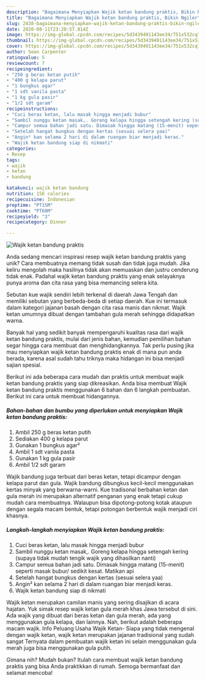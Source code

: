 ```yaml
---
description: "Bagaimana Menyiapkan Wajik ketan bandung praktis, Bikin Ngiler"
title: "Bagaimana Menyiapkan Wajik ketan bandung praktis, Bikin Ngiler"
slug: 2438-bagaimana-menyiapkan-wajik-ketan-bandung-praktis-bikin-ngiler
date: 2020-08-11T23:20:57.814Z
image: https://img-global.cpcdn.com/recipes/5d3439491143ee34/751x532cq70/wajik-ketan-bandung-praktis-foto-resep-utama.jpg
thumbnail: https://img-global.cpcdn.com/recipes/5d3439491143ee34/751x532cq70/wajik-ketan-bandung-praktis-foto-resep-utama.jpg
cover: https://img-global.cpcdn.com/recipes/5d3439491143ee34/751x532cq70/wajik-ketan-bandung-praktis-foto-resep-utama.jpg
author: Sean Carpenter
ratingvalue: 5
reviewcount: 7
recipeingredient:
- "250 g beras ketan putih"
- "400 g kelapa parut"
- "1 bungkus agar"
- "1 sdt vanila pasta"
- "1 kg gula pasir"
- "1/2 sdt garam"
recipeinstructions:
- "Cuci beras ketan, lalu masak hingga menjadi bubur"
- "Sambil nunggu ketan masak,. Goreng kelapa hingga setengah kering (supaya tidak mudah tengik wajik yang dihasilkan nanti)"
- "Campur semua bahan jadi satu. Dimasak hingga matang (15-menit) seperti masak bubur/ sedikit kesat. Matikan api"
- "Setelah hangat bungkus dengan kertas (sesuai selera yaa)"
- "Angin² kan selama 2 hari di dalam ruangan biar menjadi keras."
- "Wajik ketan bandung siap di nikmati"
categories:
- Resep
tags:
- wajik
- ketan
- bandung

katakunci: wajik ketan bandung 
nutrition: 156 calories
recipecuisine: Indonesian
preptime: "PT15M"
cooktime: "PT60M"
recipeyield: "3"
recipecategory: Dinner

---
```



![Wajik ketan bandung praktis](https://img-global.cpcdn.com/recipes/5d3439491143ee34/751x532cq70/wajik-ketan-bandung-praktis-foto-resep-utama.jpg)

Anda sedang mencari inspirasi resep wajik ketan bandung praktis yang unik? Cara membuatnya memang tidak susah dan tidak juga mudah. Jika keliru mengolah maka hasilnya tidak akan memuaskan dan justru cenderung tidak enak. Padahal wajik ketan bandung praktis yang enak selayaknya punya aroma dan cita rasa yang bisa memancing selera kita.

Sebutan kue wajik sendiri lebih terkenal di daerah Jawa Tengah dan memiliki sebutan yang berbeda-beda di setiap daerah. Kue ini termasuk dalam kategori jajanan basah dengan cita rasa manis dan nikmat. Wajik ketan umumnya dibuat dengan tambahan gula merah sehingga didapatkan warna.

Banyak hal yang sedikit banyak mempengaruhi kualitas rasa dari wajik ketan bandung praktis, mulai dari jenis bahan, kemudian pemilihan bahan segar hingga cara membuat dan menghidangkannya. Tak perlu pusing jika mau menyiapkan wajik ketan bandung praktis enak di mana pun anda berada, karena asal sudah tahu triknya maka hidangan ini bisa menjadi sajian spesial.


Berikut ini ada beberapa cara mudah dan praktis untuk membuat wajik ketan bandung praktis yang siap dikreasikan. Anda bisa membuat Wajik ketan bandung praktis menggunakan 6 bahan dan 6 langkah pembuatan. Berikut ini cara untuk membuat hidangannya.

<!--inarticleads1-->

##### Bahan-bahan dan bumbu yang diperlukan untuk menyiapkan Wajik ketan bandung praktis:

1. Ambil 250 g beras ketan putih
1. Sediakan 400 g kelapa parut
1. Gunakan 1 bungkus agar²
1. Ambil 1 sdt vanila pasta
1. Gunakan 1 kg gula pasir
1. Ambil 1/2 sdt garam


Wajik bandung juga terbuat dari beras ketan, tetapi dicampur dengan kelapa parut dan gula. Wajik bandung dibungkus kecil-kecil menggunakan kertas minyak yang berwarna-warni. Kue tradisonal berbahan ketan dan gula merah ini merupakan alternatif penganan yang enak tetapi cukup mudah cara membuatnya. Walaupun bisa dipotong-potong kotak ataupun dengan segala macam bentuk, tetapi potongan berbentuk wajik menjadi ciri khasnya. 

<!--inarticleads2-->

##### Langkah-langkah menyiapkan Wajik ketan bandung praktis:

1. Cuci beras ketan, lalu masak hingga menjadi bubur
1. Sambil nunggu ketan masak,. Goreng kelapa hingga setengah kering (supaya tidak mudah tengik wajik yang dihasilkan nanti)
1. Campur semua bahan jadi satu. Dimasak hingga matang (15-menit) seperti masak bubur/ sedikit kesat. Matikan api
1. Setelah hangat bungkus dengan kertas (sesuai selera yaa)
1. Angin² kan selama 2 hari di dalam ruangan biar menjadi keras.
1. Wajik ketan bandung siap di nikmati


Wajik ketan merupakan camilan manis yang sering disajikan di acara hajatan. Yuk simak resep wajik ketan gula merah khas Jawa tersebut di sini. Ada wajik yang dibuat dari beras ketan dan gula merah, ada yang menggunakan gula kelapa, dan lainnya. Nah, berikut adalah beberapa macam wajik. Info Peluang Usaha Wajik Ketan- Siapa yang tidak mengenal dengan wajik ketan, wajik ketan merupakan jajanan tradisional yang sudah sangat Ternyata dalam pembuatan wajik ketan ini selain menggunakan gula merah juga bisa menggunakan gula putih. 

Gimana nih? Mudah bukan? Itulah cara membuat wajik ketan bandung praktis yang bisa Anda praktikkan di rumah. Semoga bermanfaat dan selamat mencoba!
